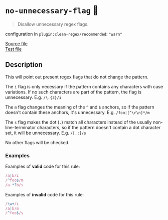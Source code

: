 # `no-unnecessary-flag` :wrench:

> Disallow unnecessary regex flags.

configuration in `plugin:clean-regex/recommended`: `"warn"`

<!-- prettier-ignore -->
[Source file](https://github.com/RunDevelopment/eslint-plugin-clean-regex/blob/master/lib/rules/no-unnecessary-flag.ts) <br> [Test file](https://github.com/RunDevelopment/eslint-plugin-clean-regex/blob/master/tests/lib/rules/no-unnecessary-flag.ts)

## Description

This will point out present regex flags that do not change the pattern.

The `i` flag is only necessary if the pattern contains any characters with case
variations. If no such characters are part of the pattern, the flag is
unnecessary. E.g. `/\.{3}/i`

The `m` flag changes the meaning of the `^` and `$` anchors, so if the pattern
doesn't contain these anchors, it's unnecessary. E.g. `/foo|[^\r\n]*/m`

The `s` flag makes the dot (`.`) match all characters instead of the usually
non-line-terminator characters, so if the pattern doesn't contain a dot
character set, it will be unnecessary. E.g. `/[.:]/s`

No other flags will be checked.

### Examples

Examples of **valid** code for this rule:

<!-- prettier-ignore -->
```js
/a|b/i
/^foo$/m
/a.*?b/s
```

Examples of **invalid** code for this rule:

<!-- prettier-ignore -->
```js
/\w+/i
/a|b/m
/^foo$/s
```
